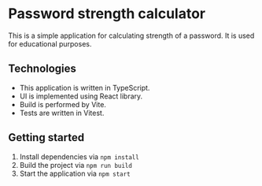 # Password strength calculator

This is a simple application for calculating strength of a password. It is used for educational purposes.

## Technologies

- This application is written in TypeScript.
- UI is implemented using React library.
- Build is performed by Vite.
- Tests are written in Vitest.

## Getting started

1. Install dependencies via `npm install`
2. Build the project via `npm run build`
3. Start the application via `npm start`
